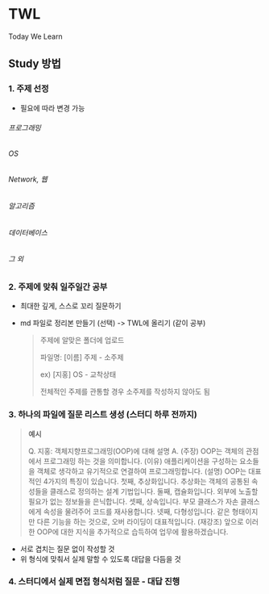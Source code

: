 # TWL
Today We Learn



## Study 방법

### 1. 주제 선정

- 필요에 따라 변경 가능

###### 프로그래밍

###### OS

###### Network, 웹

###### 알고리즘

###### 데이터베이스

###### 그 외



### 2. 주제에 맞춰 일주일간 공부

- 최대한 깊게, 스스로 꼬리 질문하기

- md 파일로 정리본 만들기 (선택) -> TWL에 올리기 (같이 공부)

  > 주제에 알맞은 폴더에 업로드
  >
  > 파일명: [이름] 주제 - 소주제
  >
  > ex) [지홍] OS - 교착상태
  >
  > 전체적인 주제를 관통할 경우 소주제를 작성하지 않아도 됨



### 3. 하나의 파일에 질문 리스트 생성 (스터디 하루 전까지)

> **예시**
>
> Q. 지홍: 객체지향프로그래밍(OOP)에 대해 설명
> A.
> (주장) OOP는 객체의 관점에서 프로그래밍 하는 것을 의미합니다.
> (이유) 애플리케이션을 구성하는 요소들을 객체로 생각하고 유기적으로 연결하여 프로그래밍합니다.
> (설명) OOP는 대표적인 4가지의 특징이 있습니다.
> 첫째, 추상화입니다. 추상화는 객체의 공통된 속성들을 클래스로 정의하는 설계 기법입니다.
> 둘째, 캡슐화입니다. 외부에 노출할 필요가 없는 정보들을 은닉합니다.
> 셋째, 상속입니다. 부모 클래스가 자손 클래스에게 속성을 물려주어 코드를 재사용합니다.
> 넷째, 다형성입니다. 같은 형태이지만 다른 기능을 하는 것으로, 오버 라이딩이 대표적입니다.
> (재강조) 앞으로 이러한 OOP에 대한 지식을 추가적으로 습득하여 업무에 활용하겠습니다.

- 서로 겹치는 질문 없이 작성할 것
- 위 형식에 맞춰서 실제 말할 수 있도록 대답을 다듬을 것



### 4. 스터디에서 실제 면접 형식처럼 질문 - 대답 진행